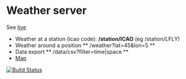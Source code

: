 # Weather server

See [live](http://weather-api.lc6.net/)

* Weather at a station (icao code): **/station/ICAO** (eg /station/LFLY)
* Weather around a position ** /weather?lat=45&lon=5 **
* Data export ** /data/csv?filter=time|space **
* [Map](http://weather-api.lc6.net/web/map.html)


[![Build Status](https://travis-ci.org/lcanet/weather-server.svg?branch=master)](https://travis-ci.org/lcanet/weather-server)
